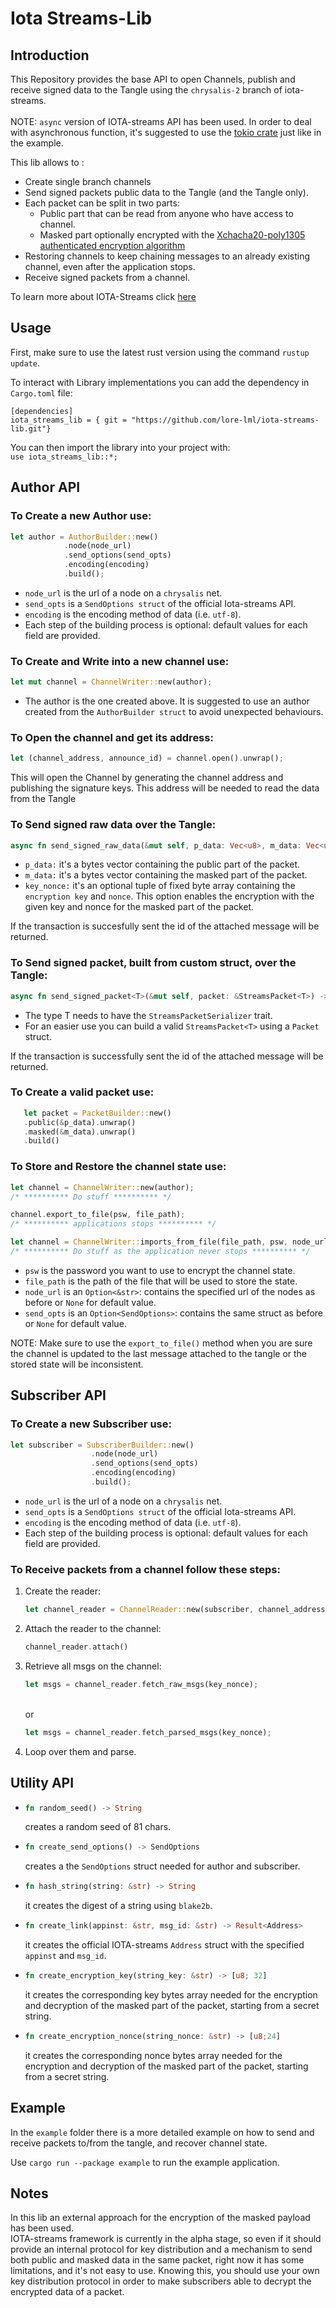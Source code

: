 # Iota Streams-Lib

## Introduction
This Repository provides the base API to open Channels, publish and receive signed data to the Tangle using the `chrysalis-2` branch of iota-streams.
<br><br>
NOTE: `async` version of IOTA-streams API has been used. In order to deal with asynchronous function, 
it's suggested to use the [tokio crate](https://docs.rs/tokio/1.5.0/tokio/) just like in the example.

This lib allows to :
* Create single branch channels
* Send signed packets public data to the Tangle (and the Tangle only).
* Each packet can be split in two parts:
   * Public part that can be read from anyone who have access to channel.
   * Masked part optionally encrypted with the [Xchacha20-poly1305 authenticated encryption algorithm](https://tools.ietf.org/html/draft-arciszewski-xchacha-03)
* Restoring channels to keep chaining messages to an already existing channel, even after the application stops.
* Receive signed packets from a channel.

To learn more about IOTA-Streams click [here](https://docs.iota.org/docs/iota-streams/1.1/overview)


## Usage
First, make sure to use the latest rust version using the command `rustup update`.

To interact with Library implementations you can add the dependency in `Cargo.toml` file:
```
[dependencies]
iota_streams_lib = { git = "https://github.com/lore-lml/iota-streams-lib.git"}
```

You can then import the library into your project with:  
`use iota_streams_lib::*;`

## Author API
### To Create a new Author use:

```rust
let author = AuthorBuilder::new()
            .node(node_url)
            .send_options(send_opts)
            .encoding(encoding)
            .build();
```

* `node_url` is the url of a node on a `chrysalis` net.
* `send_opts` is a `SendOptions struct` of the official Iota-streams API.
* `encoding` is the encoding method of data (i.e. `utf-8`).
* Each step of the building process is optional: default values for each field are provided.

### To Create and Write into a new channel use:  
```rust
let mut channel = ChannelWriter::new(author);
```
* The author is the one created above. It is suggested to use an author created from the `AuthorBuilder struct` to avoid unexpected behaviours.

### To Open the channel and get its address:    
```rust
let (channel_address, announce_id) = channel.open().unwrap();
```

This will open the Channel by generating the channel address and publishing the signature keys.
This address will be needed to read the data from the Tangle
<br>

### To Send signed raw data over the Tangle:  
```rust
async fn send_signed_raw_data(&mut self, p_data: Vec<u8>, m_data: Vec<u8>, key_nonce: Option<([u8;32], [u8;24])>) -> Result<String>
```

* `p_data:` it's a bytes vector containing the public part of the packet.
* `m_data:` it's a bytes vector containing the masked part of the packet.
* `key_nonce:` it's an optional tuple of fixed byte array containing the `encryption key` and `nonce`.
This option enables the encryption with the given key and nonce for the masked part of the packet.

If the transaction is succesfully sent the id of the attached message will be returned.

### To Send signed packet, built from custom struct, over the Tangle:
```rust
async fn send_signed_packet<T>(&mut self, packet: &StreamsPacket<T>) -> Result<String>
```

* The type T needs to have the `StreamsPacketSerializer` trait.
* For an easier use you can build a valid `StreamsPacket<T>` using a `Packet` struct.<br>

If the transaction is successfully sent the id of the attached message will be returned.
  
### To Create a valid packet use:
```rust
   let packet = PacketBuilder::new()
   .public(&p_data).unwrap()
   .masked(&m_data).unwrap()
   .build()
```


### To Store and Restore the channel state use:
```rust
let channel = ChannelWriter::new(author);
/* ********** Do stuff ********** */

channel.export_to_file(psw, file_path);
/* ********** applications stops ********** */

let channel = ChannelWriter::imports_from_file(file_path, psw, node_url, send_opts);
/* ********** Do stuff as the application never stops ********** */
```

* `psw` is the password you want to use to encrypt the channel state.
* `file_path` is the path of the file that will be used to store the state.
* `node_url` is an `Option<&str>`: contains the specified url of the nodes as before or `None` for default value.
* `send_opts` is an `Option<SendOptions>`: contains the same struct as before or `None` for default value.

NOTE: Make sure to use the `export_to_file()` method when you are sure the channel is updated to the last message attached to the tangle or the stored state will be inconsistent.

## Subscriber API
### To Create a new Subscriber use:
```rust
let subscriber = SubscriberBuilder::new()
                  .node(node_url)
                  .send_options(send_opts)
                  .encoding(encoding)
                  .build();
```
* `node_url` is the url of a node on a `chrysalis` net.
* `send_opts` is a `SendOptions struct` of the official Iota-streams API.
* `encoding` is the encoding method of data (i.e. `utf-8`).
* Each step of the building process is optional: default values for each field are provided.

### To Receive packets from a channel follow these steps:
1. Create the reader:<br>
   ```rust
   let channel_reader = ChannelReader::new(subscriber, channel_address, announce_id);
   ```
2. Attach the reader to the channel:<br>
   ```rust
   channel_reader.attach()
   ```
3. Retrieve all msgs on the channel:<br>
   ```rust
   let msgs = channel_reader.fetch_raw_msgs(key_nonce);
   ```
   <br>or<br>
   ```rust
   let msgs = channel_reader.fetch_parsed_msgs(key_nonce);
   ```
4. Loop over them and parse.


## Utility API

* ```rust
  fn random_seed() -> String
  ```
  creates a random seed of 81 chars.
* ```rust
  fn create_send_options() -> SendOptions
  ```
  creates a the `SendOptions` struct needed for author and subscriber.
* ```rust
  fn hash_string(string: &str) -> String
  ```
  it creates the digest of a string using `blake2b`.
* ```rust
  fn create_link(appinst: &str, msg_id: &str) -> Result<Address>
  ```
  it creates the official IOTA-streams `Address` struct with the specified `appinst` and `msg_id`.
* ```rust
  fn create_encryption_key(string_key: &str) -> [u8; 32]
  ```
  it creates the corresponding key bytes array needed for the encryption and decryption of the masked part of the packet,
  starting from a secret string.
* ```rust
  fn create_encryption_nonce(string_nonce: &str) -> [u8;24]
  ```
  it creates the corresponding nonce bytes array needed for the encryption and decryption of the masked part of the packet,
  starting from a secret string.

## Example
In the `example` folder there is a more detailed example on how to send and receive packets to/from the tangle,
and recover channel state.

Use `cargo run --package example` to run the example application.

## Notes
In this lib an external approach for the encryption of the masked payload has been used.<br>
IOTA-streams framework is currently in the alpha stage, so even if it should provide an internal protocol for key distribution and 
a mechanism to send both public and masked data in the same packet, right now it has some limitations, and it's not easy to use.
Knowing this, you should use your own key distribution protocol in order to make subscribers able to 
decrypt the encrypted data of a packet.
